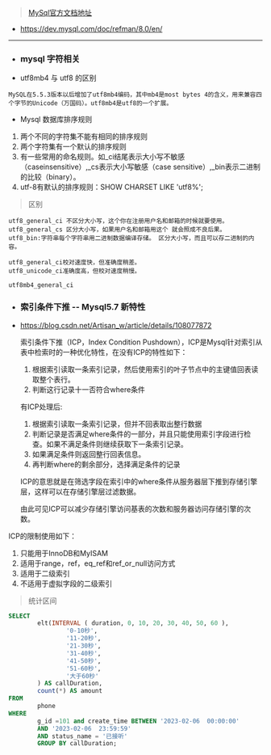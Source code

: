 > [MySql官方文档地址](https://dev.mysql.com/doc/refman/8.0/en/)

* https://dev.mysql.com/doc/refman/8.0/en/

---

* ### mysql 字符相关

* utf8mb4 与 utf8 的区别

```mysql
MySQL在5.5.3版本以后增加了utf8mb4编码，其中mb4是most bytes 4的含义，用来兼容四个字节的Unicode（万国码）。utf8mb4是utf8的一个扩展。
```

* Mysql 数据库排序规则

1. 两个不同的字符集不能有相同的排序规则
2. 两个字符集有一个默认的排序规则
3. 有一些常用的命名规则。如_ci结尾表示大小写不敏感（caseinsensitive）,_cs表示大小写敏感（case sensitive）,_bin表示二进制的比较（binary）。
4. utf-8有默认的排序规则：SHOW CHARSET LIKE 'utf8%';

> 区别

```mysql
utf8_general_ci 不区分大小写，这个你在注册用户名和邮箱的时候就要使用。
utf8_general_cs 区分大小写，如果用户名和邮箱用这个 就会照成不良后果。
utf8_bin:字符串每个字符串用二进制数据编译存储。 区分大小写，而且可以存二进制的内容。

utf8_general_ci校对速度快，但准确度稍差。
utf8_unicode_ci准确度高，但校对速度稍慢。

utf8mb4_general_ci
```

* ### 索引条件下推 -- Mysql5.7 新特性

* https://blog.csdn.net/Artisan_w/article/details/108077872

  索引条件下推（ICP，Index Condition Pushdown），ICP是Mysql针对索引从表中检索时的一种优化特性，在没有ICP的特性如下：

  1. 根据索引读取一条索引记录，然后使用索引的叶子节点中的主键值回表读取整个表行。
  2. 判断这行记录十一否符合where条件

  有ICP处理后:

  	1. 根据索引读取一条索引记录，但并不回表取出整行数据
  	2. 判断记录是否满足where条件的一部分，并且只能使用索引字段进行检查。如果不满足条件则继续获取下一条索引记录。
  	3. 如果满足条件则返回整行回表信息。
  	4. 再判断where的剩余部分，选择满足条件的记录

  

  ICP的意思就是在筛选字段在索引中的where条件从服务器层下推到存储引擎层，这样可以在存储引擎层过滤数据。

  由此可见ICP可以减少存储引擎访问基表的次数和服务器访问存储引擎的次数。

ICP的限制使用如下：

1. 只能用于InnoDB和MyISAM
2. 适用于range，ref，eq_ref和ref_or_null访问方式
3. 适用于二级索引
4. 不适用于虚拟字段的二级索引


> 统计区间

```sql
SELECT
        elt(INTERVAL ( duration, 0, 10, 20, 30, 40, 50, 60 ),
                '0-10秒',
                '11-20秒',
                '21-30秒',
                '31-40秒',
                '41-50秒',
                '51-60秒',
                '大于60秒' 
        ) AS callDuration,
        count(*) AS amount 
FROM
        phone 
WHERE
        g_id =101 and create_time BETWEEN '2023-02-06  00:00:00' 
        AND '2023-02-06  23:59:59' 
        AND status_name = '已接听' 
        GROUP BY callDuration;
```